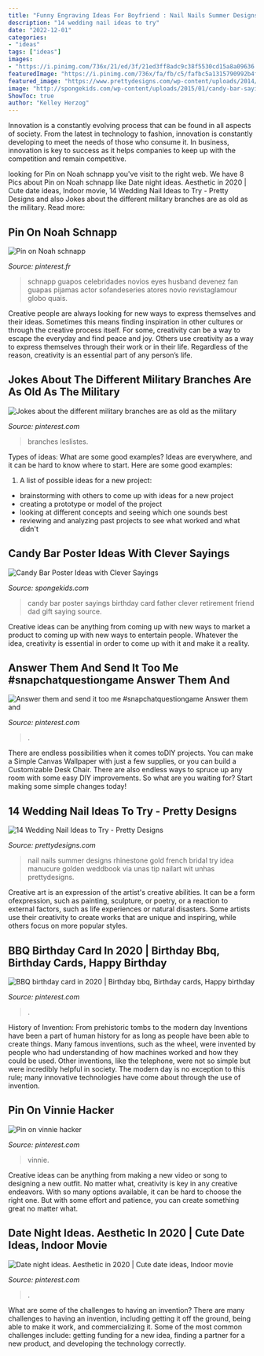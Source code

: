 ```yaml
---
title: "Funny Engraving Ideas For Boyfriend : Nail Nails Summer Designs Rhinestone Gold French Bridal Try Idea Manucure Golden Weddbook Via Unas Tip Nailart Wit Unhas Prettydesigns"
description: "14 wedding nail ideas to try"
date: "2022-12-01"
categories:
- "ideas"
tags: ["ideas"]
images:
- "https://i.pinimg.com/736x/21/ed/3f/21ed3ff8adc9c38f5530cd15a8a09636.jpg"
featuredImage: "https://i.pinimg.com/736x/fa/fb/c5/fafbc5a1315790992b4f717339e3d44e.jpg"
featured_image: "https://www.prettydesigns.com/wp-content/uploads/2014/07/White-Nails.jpg"
image: "http://spongekids.com/wp-content/uploads/2015/01/candy-bar-sayings/12-candy-bar-saying-ideas.jpg"
ShowToc: true
author: "Kelley Herzog"
---
```



Innovation is a constantly evolving process that can be found in all aspects of society. From the latest in technology to fashion, innovation is constantly developing to meet the needs of those who consume it. In business, innovation is key to success as it helps companies to keep up with the competition and remain competitive.

	

		
looking for Pin on Noah schnapp you've visit to the right web. We have 8 Pics about Pin on Noah schnapp like Date night ideas. Aesthetic in 2020 | Cute date ideas, Indoor movie, 14 Wedding Nail Ideas to Try - Pretty Designs and also Jokes about the different military branches are as old as the military. Read more:
		
    
## Pin On Noah Schnapp

<img loading=lazy src="https://i.pinimg.com/736x/a0/1b/de/a01bdeea0a30eda6d6b2f24eaba52ef1.jpg" onerror="this.onerror=null;this.src='https://tse1.mm.bing.net/th?id=OIP.tt37haISGxnrwn28De3O_wHaLH&amp;pid=15.1';" alt="Pin on Noah schnapp">

_Source: pinterest.fr_

>schnapp guapos celebridades novios eyes husband devenez fan guapas pijamas actor sofandeseries atores novio revistaglamour globo quais. 

	

Creative people are always looking for new ways to express themselves and their ideas. Sometimes this means finding inspiration in other cultures or through the creative process itself. For some, creativity can be a way to escape the everyday and find peace and joy. Others use creativity as a way to express themselves through their work or in their life. Regardless of the reason, creativity is an essential part of any person’s life.

    
## Jokes About The Different Military Branches Are As Old As The Military

<img loading=lazy src="https://i.pinimg.com/736x/19/ee/e5/19eee5a8ab8d53cf61189c283c6d571d.jpg" onerror="this.onerror=null;this.src='https://tse1.mm.bing.net/th?id=OIP.Xmxrr63bsl_e9nMh871P_QHaLH&amp;pid=15.1';" alt="Jokes about the different military branches are as old as the military">

_Source: pinterest.com_

>branches leslistes. 

	

Types of ideas: What are some good examples?
Ideas are everywhere, and it can be hard to know where to start. Here are some good examples:
1. A list of possible ideas for a new project: 
- brainstorming with others to come up with ideas for a new project 
- creating a prototype or model of the project 
- looking at different concepts and seeing which one sounds best 
- reviewing and analyzing past projects to see what worked and what didn't 

    
## Candy Bar Poster Ideas With Clever Sayings

<img loading=lazy src="http://spongekids.com/wp-content/uploads/2015/01/candy-bar-sayings/12-candy-bar-saying-ideas.jpg" onerror="this.onerror=null;this.src='https://tse2.mm.bing.net/th?id=OIP.xXtAGYzQS3vZBkdTWtcs0wHaJ4&amp;pid=15.1';" alt="Candy Bar Poster Ideas with Clever Sayings">

_Source: spongekids.com_

>candy bar poster sayings birthday card father clever retirement friend dad gift saying source. 

	

Creative ideas can be anything from coming up with new ways to market a product to coming up with new ways to entertain people. Whatever the idea, creativity is essential in order to come up with it and make it a reality.

    
## Answer Them And Send It Too Me #snapchatquestiongame Answer Them And

<img loading=lazy src="https://i.pinimg.com/736x/16/f3/63/16f3634dab6ffa4cd52e22218911a22e.jpg" onerror="this.onerror=null;this.src='https://tse1.mm.bing.net/th?id=OIP.4TMpWTbIZtfbc1kYmPfBNgHaMW&amp;pid=15.1';" alt="Answer them and send it too me #snapchatquestiongame Answer them and">

_Source: pinterest.com_

>. 

	

There are endless possibilities when it comes toDIY projects. You can make a Simple Canvas Wallpaper with just a few supplies, or you can build a Customizable Desk Chair. There are also endless ways to spruce up any room with some easy DIY improvements. So what are you waiting for? Start making some simple changes today!

    
## 14 Wedding Nail Ideas To Try - Pretty Designs

<img loading=lazy src="https://www.prettydesigns.com/wp-content/uploads/2014/07/White-Nails.jpg" onerror="this.onerror=null;this.src='https://tse2.mm.bing.net/th?id=OIP.qIcsRRa_vBQAWLJSf65gXAHaJ3&amp;pid=15.1';" alt="14 Wedding Nail Ideas to Try - Pretty Designs">

_Source: prettydesigns.com_

>nail nails summer designs rhinestone gold french bridal try idea manucure golden weddbook via unas tip nailart wit unhas prettydesigns. 

	

Creative art is an expression of the artist's creative abilities. It can be a form ofexpression, such as painting, sculpture, or poetry, or a reaction to external factors, such as life experiences or natural disasters. Some artists use their creativity to create works that are unique and inspiring, while others focus on more popular styles.

    
## BBQ Birthday Card In 2020 | Birthday Bbq, Birthday Cards, Happy Birthday

<img loading=lazy src="https://i.pinimg.com/736x/fa/fb/c5/fafbc5a1315790992b4f717339e3d44e.jpg" onerror="this.onerror=null;this.src='https://tse4.mm.bing.net/th?id=OIP.8_hnSj2TeAxTT0b2i1Ss5wHaJ3&amp;pid=15.1';" alt="BBQ birthday card in 2020 | Birthday bbq, Birthday cards, Happy birthday">

_Source: pinterest.com_

>. 

	

History of Invention: From prehistoric tombs to the modern day
Inventions have been a part of human history for as long as people have been able to create things. Many famous inventions, such as the wheel, were invented by people who had understanding of how machines worked and how they could be used. Other inventions, like the telephone, were not so simple but were incredibly helpful in society. The modern day is no exception to this rule; many innovative technologies have come about through the use of invention.

    
## Pin On Vinnie Hacker

<img loading=lazy src="https://i.pinimg.com/736x/21/ed/3f/21ed3ff8adc9c38f5530cd15a8a09636.jpg" onerror="this.onerror=null;this.src='https://tse4.mm.bing.net/th?id=OIP.cqtrrijyIHN33--5GRTxggHaNK&amp;pid=15.1';" alt="Pin on vinnie hacker">

_Source: pinterest.com_

>vinnie. 

	

Creative ideas can be anything from making a new video or song to designing a new outfit. No matter what, creativity is key in any creative endeavors. With so many options available, it can be hard to choose the right one. But with some effort and patience, you can create something great no matter what.

    
## Date Night Ideas. Aesthetic In 2020 | Cute Date Ideas, Indoor Movie

<img loading=lazy src="https://i.pinimg.com/736x/2b/73/70/2b737080243e752400103ab081de50b8.jpg" onerror="this.onerror=null;this.src='https://tse1.mm.bing.net/th?id=OIP.WFoj6ez-qXMHk_lWGf3vKwHaJ3&amp;pid=15.1';" alt="Date night ideas. Aesthetic in 2020 | Cute date ideas, Indoor movie">

_Source: pinterest.com_

>. 

	

What are some of the challenges to having an invention?
There are many challenges to having an invention, including getting it off the ground, being able to make it work, and commercializing it. Some of the most common challenges include: getting funding for a new idea, finding a partner for a new product, and developing the technology correctly.

